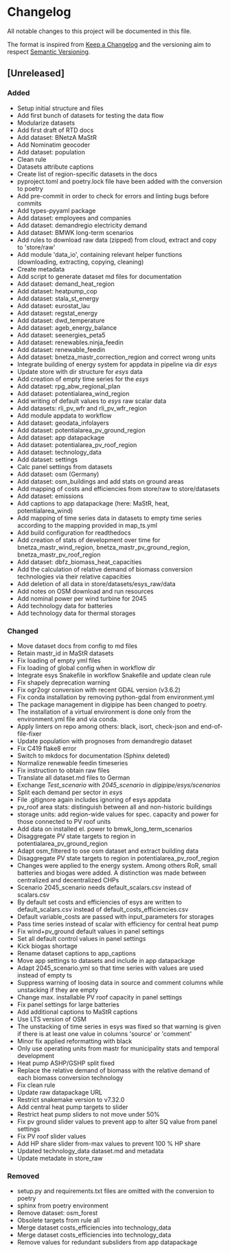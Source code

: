 # Changelog
All notable changes to this project will be documented in this file.

The format is inspired from [Keep a Changelog](http://keepachangelog.com/en/1.0.0/)
and the versioning aim to respect [Semantic Versioning](http://semver.org/spec/v2.0.0.html).

## [Unreleased]

### Added

- Setup initial structure and files
- Add first bunch of datasets for testing the data flow
- Modularize datasets
- Add first draft of RTD docs
- Add dataset: BNetzA MaStR
- Add Nominatim geocoder
- Add dataset: population
- Clean rule
- Datasets attribute captions
- Create list of region-specific datasets in the docs
- pyproject.toml and poetry.lock file have been added with the conversion to poetry
- Add pre-commit in order to check for errors and linting bugs before commits
- Add types-pyyaml package
- Add dataset: employees and companies
- Add dataset: demandregio electricity demand
- Add dataset: BMWK long-term scenarios
- Add rules to download raw data (zipped) from cloud, extract and copy to 'store/raw'
- Add module 'data_io', containing relevant helper functions (downloading, extracting, copying, cleaning)
- Create metadata
- Add script to generate dataset md files for documentation
- Add dataset: demand_heat_region
- Add dataset: heatpump_cop
- Add dataset: stala_st_energy
- Add dataset: eurostat_lau
- Add dataset: regstat_energy
- Add dataset: dwd_temperature
- Add dataset: ageb_energy_balance
- Add dataset: seenergies_peta5
- Add dataset: renewables.ninja_feedin
- Add dataset: renewable_feedin
- Add dataset: bnetza_mastr_correction_region and correct wrong units
- Integrate building of energy system for appdata in pipeline via dir *esys*
- Update store with dir structure for *esys* data
- Add creation of empty time series for the *esys*
- Add dataset: rpg_abw_regional_plan
- Add dataset: potentialarea_wind_region
- Add writing of default values to *esys* raw scalar data
- Add datasets: rli_pv_wfr and rli_pv_wfr_region
- Add module appdata to workflow
- Add dataset: geodata_infolayers
- Add dataset: potentialarea_pv_ground_region
- Add dataset: app datapackage
- Add dataset: potentialarea_pv_roof_region
- Add dataset: technology_data
- Add dataset: settings
- Calc panel settings from datasets
- Add dataset: osm (Germany)
- Add dataset: osm_buildings and add stats on ground areas
- Add mapping of costs and efficiencies from store/raw to store/datasets
- Add dataset: emissions
- Add captions to app datapackage (here: MaStR, heat, potentialarea_wind)
- Add mapping of time series data in datasets to empty time series according to
  the mapping provided in map_ts.yml
- Add build configuration for readthedocs
- Add creation of stats of development over time for bnetza_mastr_wind_region,
  bnetza_mastr_pv_ground_region, bnetza_mastr_pv_roof_region
- Add dataset: dbfz_biomass_heat_capacities
- Add the calculation of relative demand of biomass conversion technologies via
  their relative capacities
- Add deletion of all data in store/datasets/esys_raw/data
- Add notes on OSM download and run resources
- Add nominal power per wind turbine for 2045
- Add technology data for batteries
- Add technology data for thermal storages

### Changed

- Move dataset docs from config to md files
- Retain mastr_id in MaStR datasets
- Fix loading of empty yml files
- Fix loading of global config when in workflow dir
- Integrate esys Snakefile in workflow Snakefile and update clean rule
- Fix shapely deprecation warning
- Fix ogr2ogr conversion with recent GDAL version (v3.6.2)
- Fix conda installation by removing python-gdal from environment.yml
- The package management in digipipe has been changed to poetry.
- The installation of a virtual environment is done only from the environment.yml file and via conda.
- Apply linters on repo among others: black, isort, check-json and end-of-file-fixer
- Update population with prognoses from demandregio dataset
- Fix C419 flake8 error
- Switch to mkdocs for documentation (Sphinx deleted)
- Normalize renewable feedin timeseries
- Fix instruction to obtain raw files
- Translate all dataset.md files to German
- Exchange *Test_scenario* with *2045_scenario* in *digipipe/esys/scenarios*
- Split each demand per sector in *esys*
- File .gitignore again includes ignoring of esys appdata
- pv_roof area stats: distinguish between all and non-historic buildings
- storage units: add region-wide values for spec. capacity and power for those
  connected to PV roof units
- Add data on installed el. power to bmwk_long_term_scenarios
- Disaggregate PV state targets to region in potentialarea_pv_ground_region
- Adapt osm_filtered to ose osm dataset and extract building data
- Disaggregate PV state targets to region in potentialarea_pv_roof_region
- Changes were applied to the energy system. Among others RoR, small batteries
  and biogas were added. A distinction was made between centralized and
  decentralized CHPs
- Scenario 2045_scenario needs default_scalars.csv instead of scalars.csv
- By default set costs and efficiencies of esys are written to
  default_scalars.csv instead of default_costs_efficiencies.csv
- Default variable_costs are passed with input_parameters for storages
- Pass time series instead of scalar with efficiency for central heat pump
- Fix wind+pv_ground default values in panel settings
- Set all default control values in panel settings
- Kick biogas shortage
- Rename dataset captions to app_captions
- Move app settings to datasets and include in app datapackage
- Adapt 2045_scenario.yml so that time series with values are used instead of
  empty ts
- Suppress warning of loosing data in source and comment columns while
  unstacking if they are empty
- Change max. installable PV roof capacity in panel settings
- Fix panel settings for large batteries
- Add additional captions to MaStR captions
- Use LTS version of OSM
- The unstacking of time series in esys was fixed so that warning is given if
  there is at least one value in columns 'source' or 'comment'
- Minor fix applied reformatting with black
- Only use operating units from mastr for municipality stats and temporal
  development
- Heat pump ASHP/GSHP split fixed
- Replace the relative demand of biomass with the relative demand of each
  biomass conversion technology
- Fix clean rule
- Update raw datapackage URL
- Restrict snakemake version to v7.32.0
- Add central heat pump targets to slider
- Restrict heat pump sliders to not move under 50%
- Fix pv ground slider values to prevent app to alter SQ value from panel
  settings
- Fix PV roof slider values
- Add HP share slider from-max values to prevent 100 % HP share
- Updated technology_data dataset.md and metadata
- Update metadate in store_raw

### Removed

- setup.py and requirements.txt files are omitted with the conversion to poetry
- sphinx from poetry environment
- Remove dataset: osm_forest
- Obsolete targets from rule all
- Merge dataset costs_efficiencies into technology_data
- Merge dataset costs_efficiencies into technology_data
- Remove values for redundant subsliders from app datapackage
